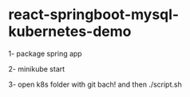 # react-springboot-mysql-kubernetes-demo


1- package spring app

2- minikube start 

3- open k8s folder with git bach!  and then  ./script.sh

